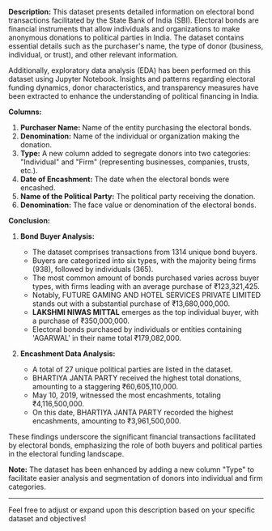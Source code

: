 **Description:**
This dataset presents detailed information on electoral bond transactions facilitated by the State Bank of India (SBI). Electoral bonds are financial instruments that allow individuals and organizations to make anonymous donations to political parties in India. The dataset contains essential details such as the purchaser's name, the type of donor (business, individual, or trust), and other relevant information.

Additionally, exploratory data analysis (EDA) has been performed on this dataset using Jupyter Notebook. Insights and patterns regarding electoral funding dynamics, donor characteristics, and transparency measures have been extracted to enhance the understanding of political financing in India.

**Columns:**
1. **Purchaser Name:** Name of the entity purchasing the electoral bonds.
2. **Denomination:** Name of the individual or organization making the donation.
3. **Type:** A new column added to segregate donors into two categories: "Individual" and "Firm" (representing businesses, companies, trusts, etc.).
4. **Date of Encashment:** The date when the electoral bonds were encashed.
5. **Name of the Political Party:** The political party receiving the donation.
6. **Denomination:** The face value or denomination of the electoral bonds.

**Conclusion:**

1. **Bond Buyer Analysis:**
   - The dataset comprises transactions from 1314 unique bond buyers.
   - Buyers are categorized into six types, with the majority being firms (938), followed by individuals (365).
   - The most common amount of bonds purchased varies across buyer types, with firms leading with an average purchase of ₹123,321,425.
   - Notably, FUTURE GAMING AND HOTEL SERVICES PRIVATE LIMITED stands out with a substantial purchase of ₹13,680,000,000.
   - **LAKSHMI NIWAS MITTAL** emerges as the top individual buyer, with a purchase of ₹350,000,000.
   - Electoral bonds purchased by individuals or entities containing 'AGARWAL' in their name total ₹179,082,000.

2. **Encashment Data Analysis:**
   - A total of 27 unique political parties are listed in the dataset.
   - BHARTIYA JANTA PARTY received the highest total donations, amounting to a staggering ₹60,605,110,000.
   - May 10, 2019, witnessed the most encashments, totaling ₹4,116,500,000.
   - On this date, BHARTIYA JANTA PARTY recorded the highest encashments, amounting to ₹3,961,500,000.

These findings underscore the significant financial transactions facilitated by electoral bonds, emphasizing the role of both buyers and political parties in the electoral funding landscape.

**Note:** The dataset has been enhanced by adding a new column "Type" to facilitate easier analysis and segmentation of donors into individual and firm categories.

---

Feel free to adjust or expand upon this description based on your specific dataset and objectives!
